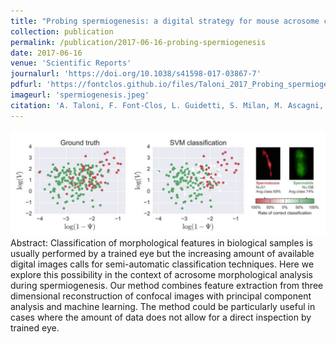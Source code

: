 ```yaml
---
title: "Probing spermiogenesis: a digital strategy for mouse acrosome classification"
collection: publication
permalink: /publication/2017-06-16-probing-spermiogenesis
date: 2017-06-16
venue: 'Scientific Reports'
journalurl: 'https://doi.org/10.1038/s41598-017-03867-7'
pdfurl: 'https://fontclos.github.io/files/Taloni_2017_Probing_spermiogenesis.pdf'
imageurl: 'spermiogenesis.jpeg'
citation: 'A. Taloni, F. Font-Clos, L. Guidetti, S. Milan, M. Ascagni, C. Vasco, M. E. Pasini, M. R. Gioria, E. Ciusani, S. Zapperi, C. A. M. La Porta, Sci. Rep. 7 3748, '
---
```

![image](/images/spermiogenesis.jpeg)  Abstract: Classification of morphological features in biological samples is usually performed by a trained eye but the increasing amount of available digital images calls for semi-automatic classification techniques. Here we explore this possibility in the context of acrosome morphological analysis during spermiogenesis. Our method combines feature extraction from three dimensional reconstruction of confocal images with principal component analysis and machine learning. The method could be particularly useful in cases where the amount of data does not allow for a direct inspection by trained eye.
